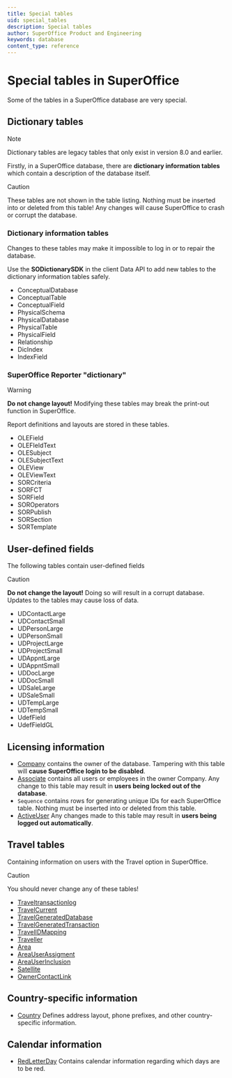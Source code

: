 ```yaml
---
title: Special tables
uid: special_tables
description: Special tables
author: SuperOffice Product and Engineering
keywords: database
content_type: reference
---
```


# Special tables in SuperOffice

Some of the tables in a SuperOffice database are very special.

## Dictionary tables

> [!NOTE]
> Dictionary tables are legacy tables that only exist in version 8.0 and earlier.

Firstly, in a SuperOffice database, there are **dictionary information tables** which contain a description of the database itself.

> [!CAUTION]
> These tables are not shown in the table listing. Nothing must be inserted into or deleted from this table! Any changes will cause SuperOffice to crash or corrupt the database.

### Dictionary information tables

Changes to these tables may make it impossible to log in or to repair the database.

Use the **SODictionarySDK** in the client Data API to add new tables to the dictionary information tables safely.

* ConceptualDatabase
* ConceptualTable
* ConceptualField
* PhysicalSchema
* PhysicalDatabase
* PhysicalTable
* PhysicalField
* Relationship
* DicIndex
* IndexField

### SuperOffice Reporter "dictionary"

> [!WARNING]
> **Do not change layout!** Modifying these tables may break the print-out function in SuperOffice.

Report definitions and layouts are stored in these tables.

* OLEField
* OLEFIeldText
* OLESubject
* OLESubjectText
* OLEView
* OLEViewText
* SORCriteria
* SORFCT
* SORField
* SOROperators
* SORPublish
* SORSection
* SORTemplate

## User-defined fields

The following tables contain user-defined fields

> [!CAUTION]
> **Do not change the layout!** Doing so will result in a corrupt database. Updates to the tables may cause loss of data.

* UDContactLarge
* UDContactSmall
* UDPersonLarge
* UDPersonSmall
* UDProjectLarge
* UDProjectSmall
* UDAppntLarge
* UDAppntSmall
* UDDocLarge
* UDDocSmall
* UDSaleLarge
* UDSaleSmall
* UDTempLarge
* UDTempSmall
* UdefField
* UdefFieldGL

## Licensing information

* [Company][11] contains the owner of the database. Tampering with this table will **cause SuperOffice login to be disabled**.
* [Associate][12] contains all users or employees in the owner Company. Any change to this table may result in **users being locked out of the database**.
* `Sequence` contains rows for generating unique IDs for each SuperOffice table. Nothing must be inserted into or deleted from this table.
* [ActiveUser][14] Any changes made to this table may result in **users being logged out automatically**.

## Travel tables

Containing information on users with the Travel option in SuperOffice.

> [!CAUTION]
> You should never change any of these tables!

* [Traveltransactionlog][15]
* [TravelCurrent][17]
* [TravelGeneratedDatabase][18]
* [TravelGeneratedTransaction][19]
* [TravelIDMapping][20]
* [Traveller][21]
* [Area][22]
* [AreaUserAssigment][23]
* [AreaUserInclusion][24]
* [Satellite][25]
* [OwnerContactLink][26]

## Country-specific information

* [Country][27] Defines address layout, phone prefixes, and other country-specific information.

## Calendar information

* [RedLetterDay][28] Contains calendar information regarding which days are to be red.

<!-- Referenced links -->
[11]: ../tables/company.md
[12]: ../tables/associate.md
[14]: ../tables/activeuser.md
[15]: ../tables/traveltransactionlog.md
[17]: ../tables/travelcurrent.md
[18]: ../tables/travelgenerateddatabase.md
[19]: ../tables/travelgeneratedtransaction.md
[20]: ../tables/travelidmapping.md
[21]: ../tables/traveller.md
[22]: ../tables/area.md
[23]: ../tables/areauserassignment.md
[24]: ../tables/areauserinclusion.md
[25]: ../tables/satellite.md
[26]: ../tables/ownercontactlink.md
[27]: ../tables/country.md
[28]: ../tables/redletterday.md
